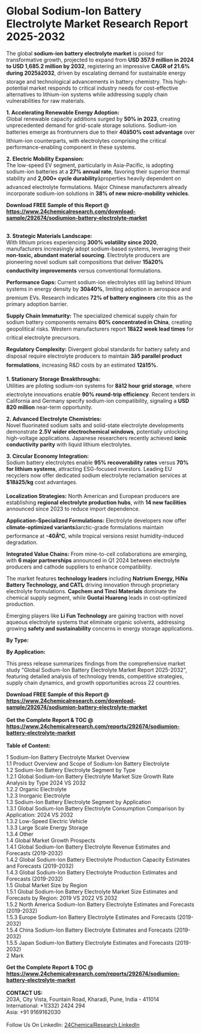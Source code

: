 <h1>Global Sodium-Ion Battery Electrolyte Market Research Report 2025-2032</h1><p>The global <strong>sodium-ion battery electrolyte market</strong> is poised for transformative growth, projected to expand from <strong>USD 357.9 million in 2024 to USD 1,685.2 million by 2032</strong>, registering an impressive <strong>CAGR of 21.6% during 2025â2032</strong>, driven by escalating demand for sustainable energy storage and technological advancements in battery chemistry. This high-potential market responds to critical industry needs for cost-effective alternatives to lithium-ion systems while addressing supply chain vulnerabilities for raw materials.</p><p><strong>1. Accelerating Renewable Energy Adoption:</strong><br>
Global renewable capacity additions surged by <strong>50% in 2023</strong>, creating unprecedented demand for grid-scale storage solutions. Sodium-ion batteries emerge as frontrunners due to their <strong>40â50% cost advantage</strong> over lithium-ion counterparts, with electrolytes comprising the critical performance-enabling component in these systems.</p><p><strong>2. Electric Mobility Expansion:</strong><br>
The low-speed EV segment, particularly in Asia-Pacific, is adopting sodium-ion batteries at a <strong>27% annual rate</strong>, favoring their superior thermal stability and <strong>2,000+ cycle durability</strong>âproperties heavily dependent on advanced electrolyte formulations. Major Chinese manufacturers already incorporate sodium-ion solutions in <strong>38% of new micro-mobility vehicles</strong>.</p><div><b>Download FREE Sample of this Report @ 
            <a href="https://www.24chemicalresearch.com/download-sample/292674/sodiumion-battery-electrolyte-market">
            https://www.24chemicalresearch.com/download-sample/292674/sodiumion-battery-electrolyte-market</a></b></div><br><p><strong>3. Strategic Materials Landscape:</strong><br>
With lithium prices experiencing <strong>300% volatility since 2020</strong>, manufacturers increasingly adopt sodium-based systems, leveraging their <strong>non-toxic, abundant material sourcing</strong>. Electrolyte producers are pioneering novel sodium salt compositions that deliver <strong>15â20% conductivity improvements</strong> versus conventional formulations.</p><p><strong>Performance Gaps:</strong> Current sodium-ion electrolytes still lag behind lithium systems in energy density by <strong>30â40%</strong>, limiting adoption in aerospace and premium EVs. Research indicates <strong>72% of battery engineers</strong> cite this as the primary adoption barrier.</p><p><strong>Supply Chain Immaturity:</strong> The specialized chemical supply chain for sodium battery components remains <strong>60% concentrated in China</strong>, creating geopolitical risks. Western manufacturers report <strong>18â22 week lead times</strong> for critical electrolyte precursors.</p><p><strong>Regulatory Complexity:</strong> Divergent global standards for battery safety and disposal require electrolyte producers to maintain <strong>3â5 parallel product formulations</strong>, increasing R&amp;D costs by an estimated <strong>12â15%</strong>.</p><p><strong>1. Stationary Storage Breakthroughs:</strong><br>
Utilities are piloting sodium-ion systems for <strong>8â12 hour grid storage</strong>, where electrolyte innovations enable <strong>90% round-trip efficiency</strong>. Recent tenders in California and Germany specify sodium-ion compatibility, signaling a <strong>USD 820 million</strong> near-term opportunity.</p><p><strong>2. Advanced Electrolyte Chemistries:</strong><br>
Novel fluorinated sodium salts and solid-state electrolyte developments demonstrate <strong>2.5V wider electrochemical windows</strong>, potentially unlocking high-voltage applications. Japanese researchers recently achieved <strong>ionic conductivity parity</strong> with liquid lithium electrolytes.</p><p><strong>3. Circular Economy Integration:</strong><br>
Sodium battery electrolytes enable <strong>95% recoverability rates</strong> versus <strong>70% for lithium systems</strong>, attracting ESG-focused investors. Leading EU recyclers now offer dedicated sodium electrolyte reclamation services at <strong>$18â25/kg</strong> cost advantages.</p><p><strong>Localization Strategies:</strong> North American and European producers are establishing <strong>regional electrolyte production hubs</strong>, with <strong>14 new facilities</strong> announced since 2023 to reduce import dependence.</p><p><strong>Application-Specialized Formulations:</strong> Electrolyte developers now offer <strong>climate-optimized variants</strong>âarctic-grade formulations maintain performance at <strong>-40Â°C</strong>, while tropical versions resist humidity-induced degradation.</p><p><strong>Integrated Value Chains:</strong> From mine-to-cell collaborations are emerging, with <strong>6 major partnerships</strong> announced in Q1 2024 between electrolyte producers and cathode suppliers to enhance compatibility.</p><p>The market features <strong>technology leaders</strong> including <strong>Natrium Energy, HiNa Battery Technology, and CATL</strong> driving innovation through proprietary electrolyte formulations. <strong>Capchem and Tinci Materials</strong> dominate the chemical supply segment, while <strong>Guotai Huarong</strong> leads in cost-optimized production.</p><p>Emerging players like <strong>Li Fun Technology</strong> are gaining traction with novel aqueous electrolyte systems that eliminate organic solvents, addressing growing <strong>safety and sustainability</strong> concerns in energy storage applications.</p><p><strong>By Type:</strong></p><p><strong>By Application:</strong></p><p>This press release summarizes findings from the comprehensive market study "Global Sodium-Ion Battery Electrolyte Market Report 2025-2032", featuring detailed analysis of technology trends, competitive strategies, supply chain dynamics, and growth opportunities across 22 countries.</p><div><b>Download FREE Sample of this Report @ 
            <a href="https://www.24chemicalresearch.com/download-sample/292674/sodiumion-battery-electrolyte-market">
            https://www.24chemicalresearch.com/download-sample/292674/sodiumion-battery-electrolyte-market</a></b></div><br><div><b>Get the Complete Report & TOC @ 
            <a href="https://www.24chemicalresearch.com/reports/292674/sodiumion-battery-electrolyte-market">
            https://www.24chemicalresearch.com/reports/292674/sodiumion-battery-electrolyte-market</a></b></div><br>
            <b>Table of Content:</b><p>1 Sodium-Ion Battery Electrolyte Market Overview<br />
    1.1 Product Overview and Scope of Sodium-Ion Battery Electrolyte<br />
    1.2 Sodium-Ion Battery Electrolyte Segment by Type<br />
        1.2.1 Global Sodium-Ion Battery Electrolyte Market Size Growth Rate Analysis by Type 2024 VS 2032<br />
        1.2.2 Organic Electrolyte<br />
        1.2.3 Inorganic Electrolyte<br />
    1.3 Sodium-Ion Battery Electrolyte Segment by Application<br />
        1.3.1 Global Sodium-Ion Battery Electrolyte Consumption Comparison by Application: 2024 VS 2032<br />
        1.3.2 Low-Speed Electric Vehicle<br />
        1.3.3 Large Scale Energy Storage<br />
        1.3.4 Other<br />
    1.4 Global Market Growth Prospects<br />
        1.4.1 Global Sodium-Ion Battery Electrolyte Revenue Estimates and Forecasts (2019-2032)<br />
        1.4.2 Global Sodium-Ion Battery Electrolyte Production Capacity Estimates and Forecasts (2019-2032)<br />
        1.4.3 Global Sodium-Ion Battery Electrolyte Production Estimates and Forecasts (2019-2032)<br />
    1.5 Global Market Size by Region<br />
        1.5.1 Global Sodium-Ion Battery Electrolyte Market Size Estimates and Forecasts by Region: 2019 VS 2022 VS 2032<br />
        1.5.2 North America Sodium-Ion Battery Electrolyte Estimates and Forecasts (2019-2032)<br />
        1.5.3 Europe Sodium-Ion Battery Electrolyte Estimates and Forecasts (2019-2032)<br />
        1.5.4 China Sodium-Ion Battery Electrolyte Estimates and Forecasts (2019-2032)<br />
        1.5.5 Japan Sodium-Ion Battery Electrolyte Estimates and Forecasts (2019-2032)<br />
2 Mark</p><div><b>Get the Complete Report & TOC @ 
            <a href="https://www.24chemicalresearch.com/reports/292674/sodiumion-battery-electrolyte-market">
            https://www.24chemicalresearch.com/reports/292674/sodiumion-battery-electrolyte-market</a></b></div><br><b>CONTACT US:</b><br>
            203A, City Vista, Fountain Road, Kharadi, Pune, India - 411014<br>
            International: +1(332) 2424 294<br>
            Asia: +91 9169162030 <br><br>
            Follow Us On LinkedIn: <a href="https://www.linkedin.com/company/24chemicalresearch/">24ChemicalResearch LinkedIn</a>